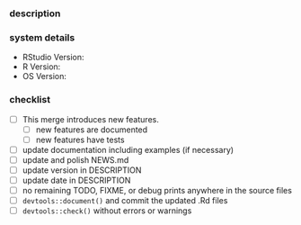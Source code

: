 <!--
Please fill out this template fully! Remember that the master branch must 
always be stable. So take great care in documenting and testing your changes. 

For info on how this package uses versioning see https://r-pkgs.org/description.html#version
-->

### description
<!--
Describe or list the changes here.
Comment on any notes that come up during devtools::check().
-->

### system details
* RStudio Version:
* R Version:
* OS Version:

### checklist
<!-- Please check `[x]` the applicable boxes. -->
* [ ]  This merge introduces new features.
    * [ ]  new features are documented
    * [ ]  new features have tests
* [ ]  update documentation including examples (if necessary)
* [ ]  update and polish NEWS.md
* [ ]  update version in DESCRIPTION
* [ ]  update date in DESCRIPTION
* [ ]  no remaining TODO, FIXME, or debug prints anywhere in the source files
* [ ]  `devtools::document()` and commit the updated .Rd files
* [ ]  `devtools::check()` without errors or warnings

<!--
If this merge introduces a new version (major, minor or patch) to the 
master branch do these steps after the branch has been successfully merged:
- git tag
- build binary and source package
- gitlab release and upload the builds
-->
